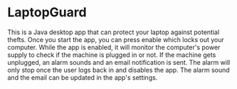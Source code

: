 # LaptopGuard
This is a Java desktop app that can protect your laptop against potential thefts. Once you start the app, you can press enable which locks
out your computer. While the app is enabled, it will monitor the computer's power supply to check if the machine is
plugged in or not. If the machine gets unplugged, an alarm sounds and an email notification is sent. The alarm will only stop once the user
logs back in and disables the app. The alarm sound and the email can be updated in the app's settings. 
